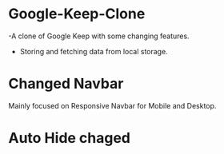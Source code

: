 # Google-Keep-Clone
-A clone of Google Keep with some changing features.

- Storing and fetching data from local storage.

# Changed Navbar 
Mainly focused on Responsive Navbar for Mobile and Desktop.

# Auto Hide chaged
